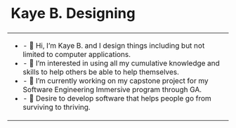 <table class="table" valign="middle">
  <thead>
    <tr>
    <td><h1>Kaye B. Designing</h1>
    </tr>
  </thead>
  
  <tbody>
    <tr>
      <td>
        <ul>
          <li>- 👋 Hi, I’m Kaye B. and I design things including but not limited to computer applications.</li>
          <li>- 👀 I’m interested in using all my cumulative knowledge and skills to help others be able to help themselves.</li>
          <li>- 🌱 I’m currently working on my capstone project for my Software Engineering Immersive program through GA.</li>
          <li>- 💞️ Desire to develop software that helps people go from surviving to thriving.</li>
      </td>
    </tr>
  </tbody>
  
  <tfoot></tfoot>
